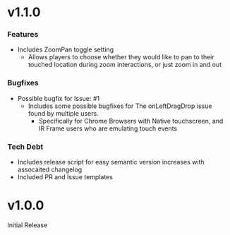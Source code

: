 # v1.1.0

### Features
- Includes ZoomPan toggle setting
  - Allows players to choose whether they would like to pan to their touched location during zoom interactions, or just zoom in and out
### Bugfixes
- Possible bugfix for Issue: #1
  - Includes some possible bugfixes for The onLeftDragDrop issue found by multiple users.
    - Specifically for Chrome Browsers with Native touchscreen, and IR Frame users who are emulating touch events

### Tech Debt
- Includes release script for easy semantic version increases with assocaited changelog
- Included PR and Issue templates

# v1.0.0

Initial Release